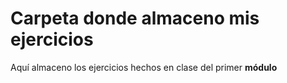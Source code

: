# Carpeta donde almaceno mis ejercicios
Aquí almaceno los ejercicios hechos en clase del primer **módulo**

